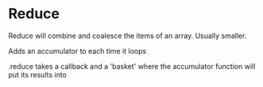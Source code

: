 # Reduce <!-- omit in toc -->

Reduce will combine and coalesce the items of an array. Usually smaller.

Adds an accumulator to each time it loops

.reduce takes a callback and a 'basket' where the accumulator function will put its results into
